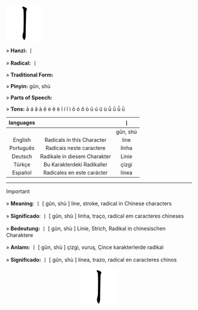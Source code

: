 <a href="https://zh.wikipedia.org/wiki/File:%E4%B8%A8-order.gif" target="blank"><img align="center" src="https://github.com/DeiseFreire/Chinese_dictionary/blob/main/Hanzi%20%E4%B8%A8/%E4%B8%A8.gif" alt="" height="100" /></a> 


» **Hanzi:** 丨

» **Radical:** 丨 

» **Traditional Form:**

» **Pinyin:**  gǔn, shù 

» **Parts of Speech:** 

» **Tons:** ā á ǎ à ē é ě è ī í ǐ ì ō ó ǒ ò ū ú ǔ ù ǖ ǘ ǚ ǜ 

| languages |  | 丨 |
| :---: | :---: | :---: |
|  |   |  gǔn, shù | 
| English | Radicals in this Character | line  | 
| Português |Radicais neste caractere | linha |
| Deutsch | Radikale in diesem Charakter | Linie | 
| Türkçe | Bu Karakterdeki Radikaller | çizgi | 
| Español | Radicales en este carácter | línea | 

***
> [!IMPORTANT]
>
> » **Meaning**: 丨 [ gǔn, shù ] line, stroke, radical in Chinese characters
>
> » **Significado**: 丨 [ gǔn, shù ] linha, traço, radical em caracteres chineses
>
> » **Bedeutung:** 丨 [ gǔn, shù ] Linie, Strich, Radikal in chinesischen Charaktere
>
> » **Anlamı:** 丨 [ gǔn, shù ] çizgi, vuruş, Çince karakterlerde radikal
> 
> » **Significado:** 丨 [ gǔn, shù ] línea, trazo, radical en caracteres chinos

<p align="center">
<a href="https://zh.wikipedia.org/wiki/File:%E4%B8%A8-order.gif" target="blank"><img align="center" src="https://github.com/DeiseFreire/Chinese_dictionary/blob/main/Hanzi%20%E4%B8%A8/%E4%B8%A8.gif" alt="" height="100" /></a> 
</p>
